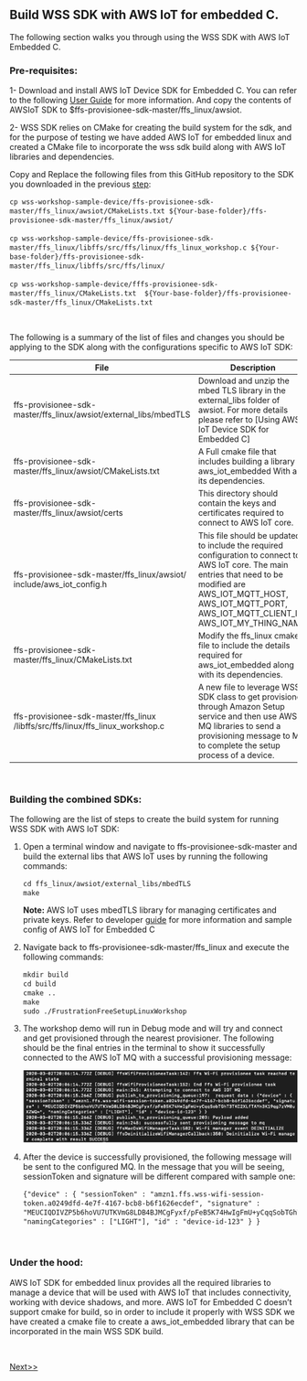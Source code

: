 Build WSS SDK with AWS IoT for embedded C.
------------------------------------------

The following section walks you through using the WSS SDK with AWS IoT Embedded
C.

### Pre-requisites:

1- Download and install AWS IoT Device SDK for Embedded C. You can refer to the
following [User
Guide](https://docs.aws.amazon.com/iot/latest/developerguide/sdk-tutorials.html)
for more information. And copy the contents of AWSIoT SDK to
\$ffs-provisionee-sdk-master/ffs_linux/awsiot.

2- WSS SDK relies on CMake for creating the build system for the sdk, and for
the purpose of testing we have added AWS IoT for embedded linux and created a
CMake file to incorporate the wss sdk build along with AWS IoT libraries and
dependencies.

Copy and Replace the following files from this GitHub repository to the SDK you
downloaded in the previous [step](Task-SDK001.md):

~~~~~~~~~~~~~~~~~~~~~~~~~~~~~~~~~~~~~~~~~~~~~~~~~~~~~~~~~~~~~~~~~~~~~~~~~~~~~~~~
cp wss-workshop-sample-device/ffs-provisionee-sdk-master/ffs_linux/awsiot/CMakeLists.txt ${Your-base-folder}/ffs-provisionee-sdk-master/ffs_linux/awsiot/

cp wss-workshop-sample-device/ffs-provisionee-sdk-master/ffs_linux/libffs/src/ffs/linux/ffs_linux_workshop.c ${Your-base-folder}/ffs-provisionee-sdk-master/ffs_linux/libffs/src/ffs/linux/

cp wss-workshop-sample-device/fffs-provisionee-sdk-master/ffs_linux/CMakeLists.txt  ${Your-base-folder}/ffs-provisionee-sdk-master/ffs_linux/CMakeLists.txt
~~~~~~~~~~~~~~~~~~~~~~~~~~~~~~~~~~~~~~~~~~~~~~~~~~~~~~~~~~~~~~~~~~~~~~~~~~~~~~~~

 

The following is a summary of the list of files and changes you should be
applying to the SDK along with the configurations specific to AWS IoT SDK:

| File                                                                            | Description                                                                                                                                                                                                                      |
|---------------------------------------------------------------------------------|----------------------------------------------------------------------------------------------------------------------------------------------------------------------------------------------------------------------------------|
| ffs-provisionee-sdk-master/ffs_linux/awsiot/external_libs/mbedTLS               | Download and unzip the mbed TLS library in the external_libs folder of awsiot. For more details please refer to [Using AWS IoT Device SDK for Embedded C]                                                                        |
| ffs-provisionee-sdk-master/ffs_linux/awsiot/CMakeLists.txt                      | A Full cmake file that includes building a library aws_iot_embedded With all its dependencies.                                                                                                                                   |
| ffs-provisionee-sdk-master/ffs_linux/awsiot/certs                               | This directory should contain the keys and certificates required to connect to AWS IoT core.                                                                                                                                     |
| ffs-provisionee-sdk-master/ffs_linux/awsiot/ include/aws_iot_config.h           | This file should be updated to include the required configuration to connect to AWS IoT core. The main entries that need to be modified are AWS_IOT_MQTT_HOST, AWS_IOT_MQTT_PORT, AWS_IOT_MQTT_CLIENT_ID, AWS_IOT_MY_THING_NAME. |
| ffs-provisionee-sdk-master/ffs_linux/CMakeLists.txt                             | Modify the ffs_linux cmake file to include the details required for aws_iot_embedded along with its dependencies.                                                                                                                |
| ffs-provisionee-sdk-master/ffs_linux /libffs/src/ffs/linux/ffs_linux_workshop.c | A new file to leverage WSS SDK class to get provisioned through Amazon Setup service and then use AWS MQ libraries to send a provisioning message to MQ to complete the setup process of a device.                               |

 

### Building the combined SDKs:

The following are the list of steps to create the build system for running WSS
SDK with AWS IoT SDK:

1.  Open a terminal window and navigate to ffs-provisionee-sdk-master and build
    the external libs that AWS IoT uses by running the following commands:

    ~~~~~~~~~~~~~~~~~~~~~~~~~~~~~~~~~~~~~~~~~~~~~~~~~~~~~~~~~~~~~~~~~~~~~~~~~~~~
    cd ffs_linux/awsiot/external_libs/mbedTLS
    make
    ~~~~~~~~~~~~~~~~~~~~~~~~~~~~~~~~~~~~~~~~~~~~~~~~~~~~~~~~~~~~~~~~~~~~~~~~~~~~

    **Note:** AWS IoT uses mbedTLS library for managing certificates and private
    keys. Refer to developer
    [guide](https://docs.aws.amazon.com/iot/latest/developerguide/iot-embedded-c-sdk.html)
    for more information and sample config of AWS IoT for Embedded C

2.  Navigate back to ffs-provisionee-sdk-master/ffs_linux and execute the
    following commands:

    ~~~~~~~~~~~~~~~~~~~~~~~~~~~~~~~~~~~~~~~~~~~~~~~~~~~~~~~~~~~~~~~~~~~~~~~~~~~~
    mkdir build
    cd build
    cmake ..
    make
    sudo ./FrustrationFreeSetupLinuxWorkshop
    ~~~~~~~~~~~~~~~~~~~~~~~~~~~~~~~~~~~~~~~~~~~~~~~~~~~~~~~~~~~~~~~~~~~~~~~~~~~~

3.  The workshop demo will run in Debug mode and will try and connect and get
    provisioned through the nearest provisioner. The following should be the
    final entries in the terminal to show it successfully connected to the AWS
    IoT MQ with a successful provisioning message:

    ![](media/image9.png)

4.  After the device is successfully provisioned, the following message will be
    sent to the configured MQ. In the message that you will be seeing,
    sessionToken and signature will be different compared with sample one:

    ~~~~~~~~~~~~~~~~~~~~~~~~~~~~~~~~~~~~~~~~~~~~~~~~~~~~~~~~~~~~~~~~~~~~~~~~~~~~
    {"device" : { "sessionToken" : "amzn1.ffs.wss-wifi-session-token.a0249dfd-4e7f-4167-bcb8-b6f1626ecdef", "signature" : "MEUCIQDIVZP5b6hoVU7UTKVmG8LDB4BJMCgFyxf/pFeB5K74HwIgFmU+yCqqSobTGhT3TKC2XLfTAYn3K19qg7zVM0uXZWQ=", "namingCategories" : ["LIGHT"], "id" : "device-id-123" } }
    ~~~~~~~~~~~~~~~~~~~~~~~~~~~~~~~~~~~~~~~~~~~~~~~~~~~~~~~~~~~~~~~~~~~~~~~~~~~~

 

### Under the hood:

AWS IoT SDK for embedded linux provides all the required libraries to manage a
device that will be used with AWS IoT that includes connectivity, working with
device shadows, and more. AWS IoT for Embedded C doesn’t support cmake for
build, so in order to include it properly with WSS SDK we have created a cmake
file to create a aws_iot_embedded library that can be incorporated in the main WSS SDK
build.

 

[Next\>\>](partner-cloud-smarthome-api.md)
